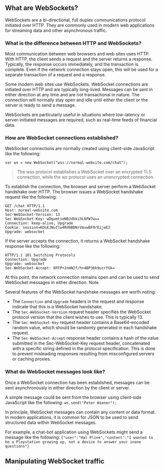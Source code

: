 ## What are WebSockets?

WebSockets are a bi-directional, full duplex communications protocol initiated over HTTP. They are commonly used in modern web applications for streaming data and other asynchronous traffic.
### What is the difference between HTTP and WebSockets?

Most communication between web browsers and web sites uses HTTP. With HTTP, the client sends a request and the server returns a response. Typically, the response occurs immediately, and the transaction is complete. Even if the network connection stays open, this will be used for a separate transaction of a request and a response.

Some modern web sites use WebSockets. WebSocket connections are initiated over HTTP and are typically long-lived. Messages can be sent in either direction at any time and are not transactional in nature. The connection will normally stay open and idle until either the client or the server is ready to send a message.

WebSockets are particularly useful in situations where low-latency or server-initiated messages are required, such as real-time feeds of financial data. 
### How are WebSocket connections established?

WebSocket connections are normally created using client-side JavaScript like the following:

`var ws = new WebSocket("wss://normal-website.com/chat");`


>The wss protocol establishes a WebSocket over an encrypted TLS connection, while the ws protocol uses an unencrypted connection.

To establish the connection, the browser and server perform a WebSocket handshake over HTTP. The browser issues a WebSocket handshake request like the following:
```
GET /chat HTTP/1.1
Host: normal-website.com
Sec-WebSocket-Version: 13
Sec-WebSocket-Key: wDqumtseNBJdhkihL6PW7w==
Connection: keep-alive, Upgrade
Cookie: session=KOsEJNuflw4Rd9BDNrVmvwBF9rEijeE2
Upgrade: websocket
```
If the server accepts the connection, it returns a WebSocket handshake response like the following:
```
HTTP/1.1 101 Switching Protocols
Connection: Upgrade
Upgrade: websocket
Sec-WebSocket-Accept: 0FFP+2nmNIf/h+4BP36k9uzrYGk=
```
At this point, the network connection remains open and can be used to send WebSocket messages in either direction.
Note

Several features of the WebSocket handshake messages are worth noting:

-    The `Connection` and `Upgrade` headers in the request and response indicate that this is a WebSocket handshake.
-    The `Sec-WebSocket-Version` request header specifies the WebSocket protocol version that the client wishes to use. This is typically 13.
-    The `Sec-WebSocket-Key` request header contains a Base64-encoded random value, which should be randomly generated in each handshake request.
-    The `Sec-WebSocket-Accept` response header contains a hash of the value submitted in the Sec-WebSocket-Key request header, concatenated with a specific string defined in the protocol specification. This is done to prevent misleading responses resulting from misconfigured servers or caching proxies.

### What do WebSocket messages look like?

Once a WebSocket connection has been established, messages can be sent asynchronously in either direction by the client or server.

A simple message could be sent from the browser using client-side JavaScript like the following:
`ws.send("Peter Wiener");`

In principle, WebSocket messages can contain any content or data format. In modern applications, it is common for JSON to be used to send structured data within WebSocket messages.

For example, a chat-bot application using WebSockets might send a message like the following:
`{"user":"Hal Pline","content":"I wanted to be a Playstation growing up, not a device to answer your inane questions"}`

## Manipulating WebSocket traffic